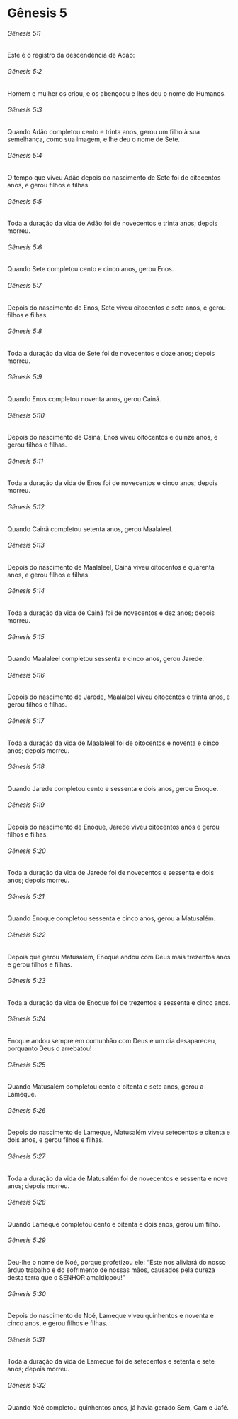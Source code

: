 # Gênesis 5

###### Gênesis 5:1

Este é o registro da descendência de Adão:

###### Gênesis 5:2

Homem e mulher os criou, e os abençoou e lhes deu o nome de Humanos.

###### Gênesis 5:3

Quando Adão completou cento e trinta anos, gerou um filho à sua semelhança, como sua imagem, e lhe deu o nome de Sete.

###### Gênesis 5:4

O tempo que viveu Adão depois do nascimento de Sete foi de oitocentos anos, e gerou filhos e filhas.

###### Gênesis 5:5

Toda a duração da vida de Adão foi de novecentos e trinta anos; depois morreu.

###### Gênesis 5:6

Quando Sete completou cento e cinco anos, gerou Enos.

###### Gênesis 5:7

Depois do nascimento de Enos, Sete viveu oitocentos e sete anos, e gerou filhos e filhas.

###### Gênesis 5:8

Toda a duração da vida de Sete foi de novecentos e doze anos; depois morreu.

###### Gênesis 5:9

Quando Enos completou noventa anos, gerou Cainã.

###### Gênesis 5:10

Depois do nascimento de Cainã, Enos viveu oitocentos e quinze anos, e gerou filhos e filhas.

###### Gênesis 5:11

Toda a duração da vida de Enos foi de novecentos e cinco anos; depois morreu.

###### Gênesis 5:12

Quando Cainã completou setenta anos, gerou Maalaleel.

###### Gênesis 5:13

Depois do nascimento de Maalaleel, Cainã viveu oitocentos e quarenta anos, e gerou filhos e filhas.

###### Gênesis 5:14

Toda a duração da vida de Cainã foi de novecentos e dez anos; depois morreu.

###### Gênesis 5:15

Quando Maalaleel completou sessenta e cinco anos, gerou Jarede.

###### Gênesis 5:16

Depois do nascimento de Jarede, Maalaleel viveu oitocentos e trinta anos, e gerou filhos e filhas.

###### Gênesis 5:17

Toda a duração da vida de Maalaleel foi de oitocentos e noventa e cinco anos; depois morreu.

###### Gênesis 5:18

Quando Jarede completou cento e sessenta e dois anos, gerou Enoque.

###### Gênesis 5:19

Depois do nascimento de Enoque, Jarede viveu oitocentos anos e gerou filhos e filhas.

###### Gênesis 5:20

Toda a duração da vida de Jarede foi de novecentos e sessenta e dois anos; depois morreu.

###### Gênesis 5:21

Quando Enoque completou sessenta e cinco anos, gerou a Matusalém.

###### Gênesis 5:22

Depois que gerou Matusalém, Enoque andou com Deus mais trezentos anos e gerou filhos e filhas.

###### Gênesis 5:23

Toda a duração da vida de Enoque foi de trezentos e sessenta e cinco anos.

###### Gênesis 5:24

Enoque andou sempre em comunhão com Deus e um dia desapareceu, porquanto Deus o arrebatou!

###### Gênesis 5:25

Quando Matusalém completou cento e oitenta e sete anos, gerou a Lameque.

###### Gênesis 5:26

Depois do nascimento de Lameque, Matusalém viveu setecentos e oitenta e dois anos, e gerou filhos e filhas.

###### Gênesis 5:27

Toda a duração da vida de Matusalém foi de novecentos e sessenta e nove anos; depois morreu.

###### Gênesis 5:28

Quando Lameque completou cento e oitenta e dois anos, gerou um filho.

###### Gênesis 5:29

Deu-lhe o nome de Noé, porque profetizou ele: “Este nos aliviará do nosso árduo trabalho e do sofrimento de nossas mãos, causados pela dureza desta terra que o SENHOR amaldiçoou!”

###### Gênesis 5:30

Depois do nascimento de Noé, Lameque viveu quinhentos e noventa e cinco anos, e gerou filhos e filhas.

###### Gênesis 5:31

Toda a duração da vida de Lameque foi de setecentos e setenta e sete anos; depois morreu.

###### Gênesis 5:32

Quando Noé completou quinhentos anos, já havia gerado Sem, Cam e Jafé.

